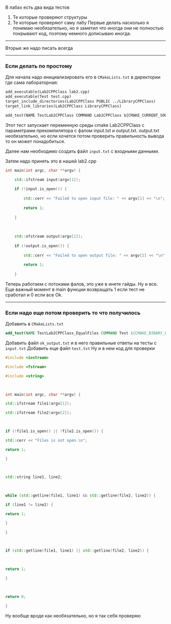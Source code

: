 В лабах есть два вида тестов 
1. Те которые проверяют структуры
2. Те которые проверяют саму лабу
Первые делать насколько я понимаю необязательно, но я заметил что иногда они не полностью покрывают код, поэтому немного дописываю иногда.
---
Вторые же надо писать всегда

---
### Если делать по простому
Для начала надо инициализировать его в `CMakeLists.txt` в директории где сама лабораторная:
```CMakeLists.txt
add_executable(Lab2CPPClass lab2.cpp)
add_executable(Test test.cpp)
target_include_directories(Lab2CPPClass PUBLIC ../LibraryCPPClass)
target_link_libraries(Lab2CPPClass LibraryCPPClass)

add_test(NAME TestLab2CPPClass COMMAND Lab2CPPClass ${CMAKE_CURRENT_SOURCE_DIR}/input.txt ${CMAKE_BINARY_DIR}/output.txt)
```
Этот тест запускает переменную среды cmake Lab2CPPClass с параметрами прекомпилятора с фалом input.txt и output.txt.
output.txt необязательно, но если хочется потом проверить правильность вывода то он может понадобиться.

Далее нам необходимо создать файл `input.txt` с входными данными. 

Затем надо принять это в нашей lab2.cpp
```c++
int main(int argc, char **argv) {

	std::ifstream input(argv[1]);
	
	if (!input.is_open()) {
	
		std::cerr << "Failed to open input file: " << argv[1] << "\n";
	
		return 1;
	
	}
	
	  
	
	std::ofstream output(argv[2]);
	
	if (!output.is_open()) {
	
		std::cerr << "Failed to open output file: " << argv[2] << "\n";
	
		return 1;
	
	}
```

Теперь работаем с потоками фалов, это уже в инете гайды.
Ну и все.
Еще важный момент в main функции возвращать 1 если тест не сработал и 0 если все Ok.


---
### Если надо еще потом проверить то что получилось

Добавить в `CMakeLists.txt` 
```cmake
add_test(NAME TestLab2CPPClass_EqualFiles COMMAND Test ${CMAKE_BINARY_DIR}/output.txt ${CMAKE_CURRENT_SOURCE_DIR}/ok_output.txt)
```

Добавить файл `ok_output.txt` и в него правильные ответы на тесты с `input.txt`
Добавить еще файл `test.txt`
Ну и в нем код для проверки
```cpp
#include <iostream>

#include <fstream>

#include <string>

  

int main(int argc, char **argv) {

std::ifstream file1(argv[1]);

std::ifstream file2(argv[2]);

  

if (!file1.is_open() || !file2.is_open()) {

std::cerr << "Files is not open.\n";

return 1;

}

  

std::string line1, line2;

  

while (std::getline(file1, line1) && std::getline(file2, line2)) {

if (line1 != line2) {

return 1;

}

}

  

if (std::getline(file1, line1) || std::getline(file2, line2)) {

  

return 1;

}

  

return 0;

}
```

Ну вообще вроде как необязательно, но я так себя проверяю